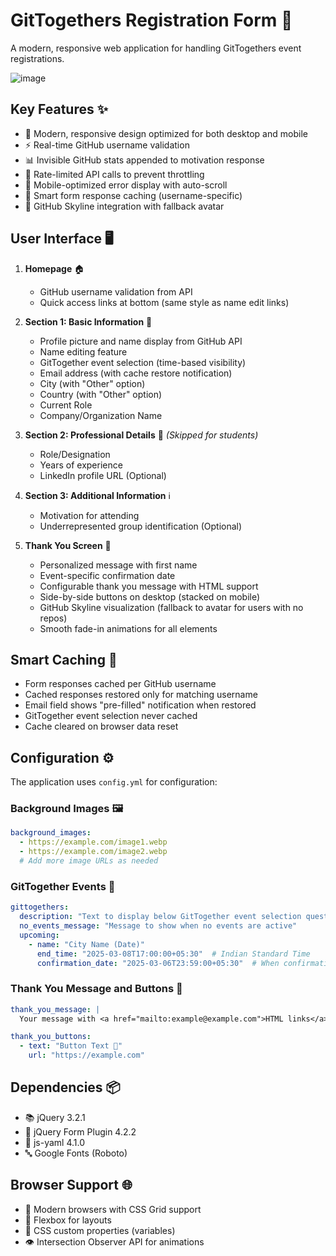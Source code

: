 # GitTogethers Registration Form 🎯

A modern, responsive web application for handling GitTogethers event registrations.

![image](https://github.com/user-attachments/assets/ff3905e1-f48e-4652-beb3-b77cae57612e)

## Key Features ✨
- 🎨 Modern, responsive design optimized for both desktop and mobile
- ⚡ Real-time GitHub username validation
- 📊 Invisible GitHub stats appended to motivation response
- 🔄 Rate-limited API calls to prevent throttling
- 📱 Mobile-optimized error display with auto-scroll
- 💾 Smart form response caching (username-specific)
- 🌟 GitHub Skyline integration with fallback avatar

## User Interface 🖥️
1. **Homepage** 🏠
   - GitHub username validation from API
   - Quick access links at bottom (same style as name edit links)

2. **Section 1: Basic Information** 📝
   - Profile picture and name display from GitHub API
   - Name editing feature
   - GitTogether event selection (time-based visibility)
   - Email address (with cache restore notification)
   - City (with "Other" option)
   - Country (with "Other" option)
   - Current Role
   - Company/Organization Name

3. **Section 2: Professional Details** 💼 _(Skipped for students)_
   - Role/Designation
   - Years of experience
   - LinkedIn profile URL (Optional)

4. **Section 3: Additional Information** ℹ️
   - Motivation for attending
   - Underrepresented group identification (Optional)

5. **Thank You Screen** 🎉
   - Personalized message with first name
   - Event-specific confirmation date
   - Configurable thank you message with HTML support
   - Side-by-side buttons on desktop (stacked on mobile)
   - GitHub Skyline visualization (fallback to avatar for users with no repos)
   - Smooth fade-in animations for all elements

## Smart Caching 🔄
- Form responses cached per GitHub username
- Cached responses restored only for matching username
- Email field shows "pre-filled" notification when restored
- GitTogether event selection never cached
- Cache cleared on browser data reset

## Configuration ⚙️
The application uses `config.yml` for configuration:

### Background Images 🖼️
```yaml
background_images:
  - https://example.com/image1.webp
  - https://example.com/image2.webp
  # Add more image URLs as needed
```

### GitTogether Events 📅
```yaml
gittogethers:
  description: "Text to display below GitTogether event selection question"
  no_events_message: "Message to show when no events are active"
  upcoming:
    - name: "City Name (Date)"
      end_time: "2025-03-08T17:00:00+05:30"  # Indian Standard Time
      confirmation_date: "2025-03-06T23:59:00+05:30"  # When confirmation emails will be sent
```

### Thank You Message and Buttons 💌
```yaml
thank_you_message: |
  Your message with <a href="mailto:example@example.com">HTML links</a>

thank_you_buttons:
  - text: "Button Text 📢"
    url: "https://example.com"
```

## Dependencies 📦
- 📚 jQuery 3.2.1
- 📝 jQuery Form Plugin 4.2.2
- 📄 js-yaml 4.1.0
- 🔤 Google Fonts (Roboto)

## Browser Support 🌐
- 🌟 Modern browsers with CSS Grid support
- 📱 Flexbox for layouts
- 🎨 CSS custom properties (variables)
- 👁️ Intersection Observer API for animations
